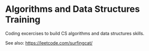 # Algorithms and Data Structures Training
Coding excercises to build CS algorithms and data structures skills.

See also: https://leetcode.com/surfingcat/
